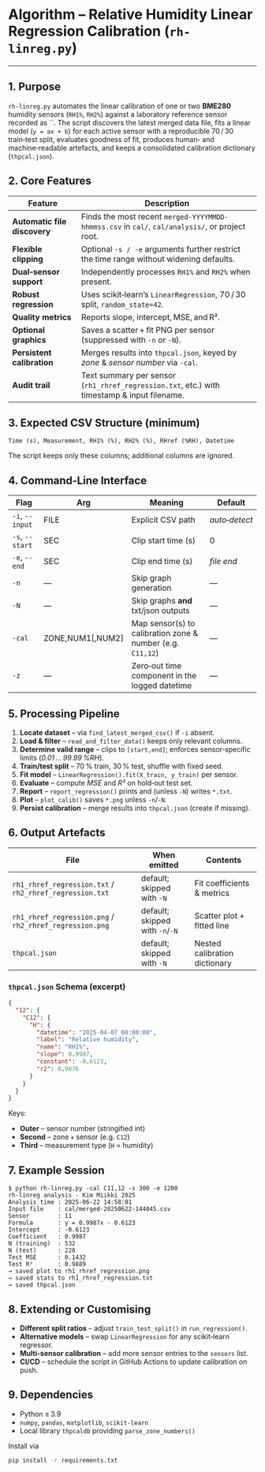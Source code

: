 # Algorithm – Relative Humidity Linear Regression Calibration (`rh-linreg.py`)

---

## 1. Purpose

`rh-linreg.py` automates the linear calibration of one or two **BME280** humidity sensors (`RH1%`, `RH2%`) against a laboratory reference sensor recorded as ``.  The script discovers the latest merged data file, fits a linear model (`y = ax + b`) for each active sensor with a reproducible 70 / 30 train‑test split, evaluates goodness of fit, produces human‑ and machine‑readable artefacts, and keeps a consolidated calibration dictionary (`thpcal.json`).

## 2. Core Features

| Feature                      | Description                                                                                     |
| ---------------------------- | ----------------------------------------------------------------------------------------------- |
| **Automatic file discovery** | Finds the most recent `merged-YYYYMMDD-hhmmss.csv` in `cal/`, `cal/analysis/`, or project root. |
| **Flexible clipping**        | Optional `-s / -e` arguments further restrict the time range without widening defaults.         |
| **Dual‑sensor support**      | Independently processes `RH1%` and `RH2%` when present.                                         |
| **Robust regression**        | Uses scikit‑learn’s `LinearRegression`, 70 / 30 split, `random_state=42`.                       |
| **Quality metrics**          | Reports slope, intercept, MSE, and R².                                                          |
| **Optional graphics**        | Saves a scatter + fit PNG per sensor (suppressed with `-n` or `-N`).                            |
| **Persistent calibration**   | Merges results into `thpcal.json`, keyed by *zone* & *sensor number* via `-cal`.                |
| **Audit trail**              | Text summary per sensor (`rh1_rhref_regression.txt`, etc.) with timestamp & input filename.     |

## 3. Expected CSV Structure (minimum)

```
Time (s), Measurement, RH1% (%), RH2% (%), RHref (%RH), Datetime
```

The script keeps only these columns; additional columns are ignored.

## 4. Command‑Line Interface

| Flag            | Arg              | Meaning                                                    | Default       |
| --------------- | ---------------- | ---------------------------------------------------------- | ------------- |
| `-i`, `--input` | FILE             | Explicit CSV path                                          | *auto‑detect* |
| `-s`, `--start` | SEC              | Clip start time (s)                                        | 0             |
| `-e`, `--end`   | SEC              | Clip end time (s)                                          | *file end*    |
| `-n`            | —                | Skip graph generation                                      | —             |
| `-N`            | —                | Skip graphs **and** txt/json outputs                       | —             |
| `-cal`          | ZONE,NUM1[,NUM2] | Map sensor(s) to calibration zone & number (e.g. `C11,12`) | —             |
| `-z`            | —                | Zero‑out time component in the logged datetime             | —             |

## 5. Processing Pipeline

1. **Locate dataset** – via `find_latest_merged_csv()` if `-i` absent.
2. **Load & filter** – `read_and_filter_data()` keeps only relevant columns.
3. **Determine valid range** – clips to `[start,end]`; enforces sensor‑specific limits (*0.01 … 99.99 %RH*).
4. **Train/test split** – 70 % train, 30 % test, shuffle with fixed seed.
5. **Fit model** – `LinearRegression().fit(X_train, y_train)` per sensor.
6. **Evaluate** – compute *MSE* and *R²* on hold‑out test set.
7. **Report** – `report_regression()` prints and (unless `-N`) writes `*.txt`.
8. **Plot** – `plot_calib()` saves `*.png` unless `-n`/`-N`.
9. **Persist calibration** – merge results into `thpcal.json` (create if missing).

## 6. Output Artefacts

| File                                                    | When emitted                    | Contents                      |
| ------------------------------------------------------- | ------------------------------- | ----------------------------- |
| `rh1_rhref_regression.txt` / `rh2_rhref_regression.txt` | default; skipped with `-N`      | Fit coefficients & metrics    |
| `rh1_rhref_regression.png` / `rh2_rhref_regression.png` | default; skipped with `-n`/`-N` | Scatter plot + fitted line    |
| `thpcal.json`                                           | default; skipped with `-N`      | Nested calibration dictionary |

### `thpcal.json` Schema (excerpt)

```json
{
  "12": {
    "C12": {
      "H": {
        "datetime": "2025-04-07 00:00:00",
        "label": "Relative humidity",
        "name": "RH1%",
        "slope": 0.9987,
        "constant": -0.6123,
        "r2": 0.9876
      }
    }
  }
}
```

Keys:

- **Outer** – sensor number (stringified int)
- **Second** – zone + sensor (e.g. `C12`)
- **Third** – measurement type (`H` = humidity)

## 7. Example Session

```console
$ python rh-linreg.py -cal C11,12 -s 300 -e 1200
rh-linreg analysis - Kim Miikki 2025
Analysis time : 2025-06-22 14:58:01
Input file    : cal/merged-20250622-144045.csv
Sensor        : 11
Formula       : y = 0.9987x - 0.6123
Intercept     : -0.6123
Coefficient   : 0.9987
N (training)  : 532
N (test)      : 228
Test MSE      : 0.1432
Test R²       : 0.9889
→ saved plot to rh1_rhref_regression.png
→ saved stats to rh1_rhref_regression.txt
→ saved thpcal.json
```

## 8. Extending or Customising

- **Different split ratios** – adjust `train_test_split()` in `run_regression()`.
- **Alternative models** – swap `LinearRegression` for any scikit‑learn regressor.
- **Multi‑sensor calibration** – add more sensor entries to the `sensors` list.
- **CI/CD** – schedule the script in GitHub Actions to update calibration on push.

## 9. Dependencies

- Python ≥ 3.9
- `numpy`, `pandas`, `matplotlib`, `scikit‑learn`
- Local library `thpcaldb` providing `parse_zone_numbers()`

Install via

```bash
pip install -r requirements.txt
```



